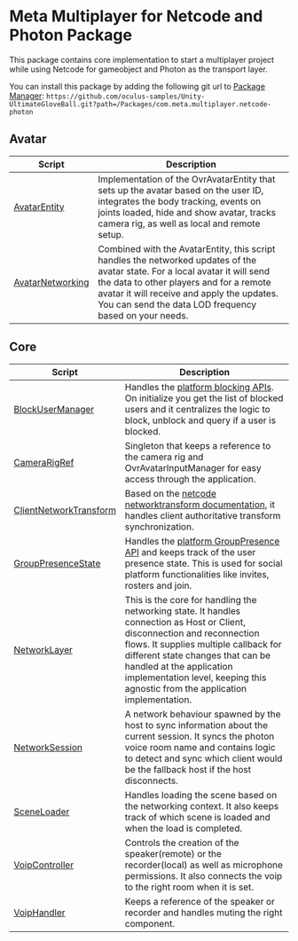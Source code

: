 # Meta Multiplayer for Netcode and Photon Package

This package contains core implementation to start a multiplayer project while using Netcode for gameobject and Photon as the transport layer.

You can install this package by adding the following git url to [Package Manager](https://docs.unity3d.com/Manual/upm-ui-giturl.html): `https://github.com/oculus-samples/Unity-UltimateGloveBall.git?path=/Packages/com.meta.multiplayer.netcode-photon`

## Avatar
|Script|Description|
|-|-|
|[AvatarEntity](./Avatar/AvatarEntity.cs)|Implementation of the OvrAvatarEntity that sets up the avatar based on the user ID, integrates the body tracking, events on joints loaded, hide and show avatar, tracks camera rig, as well as local and remote setup.|
|[AvatarNetworking](./Avatar/AvatarNetworking.cs)|Combined with the AvatarEntity, this script handles the networked updates of the avatar state. For a local avatar it will send the data to other players and for a remote avatar it will receive and apply the updates. You can send the data LOD frequency based on your needs.| 

## Core
|Script|Description|
|-|-|
|[BlockUserManager](./Core/BlockUserManager.cs)|Handles the [platform blocking APIs](https://developer.oculus.com/documentation/unity/ps-blockingsdk/). On initialize you get the list of blocked users and it centralizes the logic to block, unblock and query if a user is blocked.|
|[CameraRigRef](./Core/CameraRigRef.csm)|Singleton that keeps a reference to the camera rig and OvrAvatarInputManager for easy access through the application.|
|[ClientNetworkTransform](./Core/ClientNetworkTransform.cs)|Based on the [netcode networktransform documentation](https://docs-multiplayer.unity3d.com/netcode/current/components/networktransform/index.html#clientnetworktransform), it handles client authoritative transform synchronization.|
|[GroupPresenceState](./Core/GroupPresenceState.cs)|Handles the [platform GroupPresence API](https://developer.oculus.com/documentation/unity/ps-group-presence-overview/) and keeps track of the user presence state. This is used for social platform functionalities like invites, rosters and join.|
|[NetworkLayer](./Core/NetworkLayer.cs)|This is the core for handling the networking state. It handles connection as Host or Client, disconnection and reconnection flows. It supplies multiple callback for different state changes that can be handled at the application implementation level, keeping this agnostic from the application implementation.|
|[NetworkSession](./Core/NetworkSession.cs)|A network behaviour spawned by the host to sync information about the current session. It syncs the photon voice room name and contains logic to detect and sync which client would be the fallback host if the host disconnects.|
|[SceneLoader](./Core/SceneLoader.cs)|Handles loading the scene based on the networking context. It also keeps track of which scene is loaded and when the load is completed.|
|[VoipController](./Core/VoipController.cs)|Controls the creation of the speaker(remote) or the recorder(local) as well as microphone permissions. It also connects the voip to the right room when it is set.|
|[VoipHandler](./Core/VoipHandler.cs)|Keeps a reference of the speaker or recorder and handles muting the right component.|